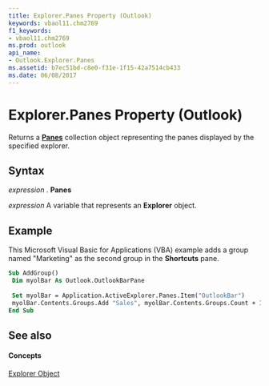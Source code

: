 ```yaml
---
title: Explorer.Panes Property (Outlook)
keywords: vbaol11.chm2769
f1_keywords:
- vbaol11.chm2769
ms.prod: outlook
api_name:
- Outlook.Explorer.Panes
ms.assetid: b7ec51bd-c8e0-f31e-1f15-42a7514cb433
ms.date: 06/08/2017
---
```



# Explorer.Panes Property (Outlook)

Returns a  **[Panes](Outlook.Panes.md)** collection object representing the panes displayed by the specified explorer.


## Syntax

 _expression_ . **Panes**

 _expression_ A variable that represents an **Explorer** object.


## Example

This Microsoft Visual Basic for Applications (VBA) example adds a group named "Marketing" as the second group in the  **Shortcuts** pane.


```vb
Sub AddGroup() 
 Dim myolBar As Outlook.OutlookBarPane 
 
 Set myolBar = Application.ActiveExplorer.Panes.Item("OutlookBar") 
 myolBar.Contents.Groups.Add "Sales", myolBar.Contents.Groups.Count + 1 
End Sub
```


## See also


#### Concepts


[Explorer Object](Outlook.Explorer.md)

